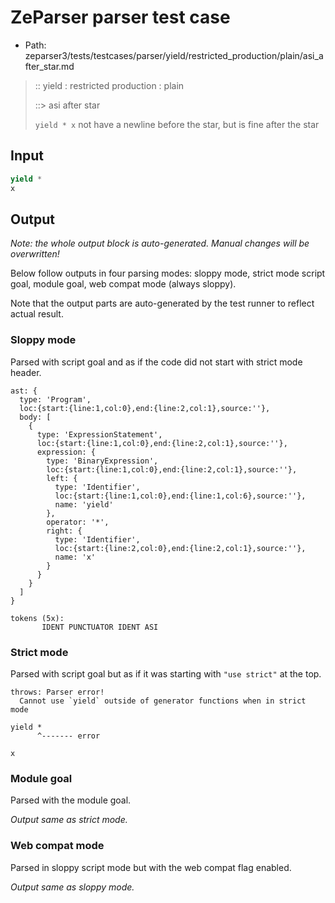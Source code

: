 # ZeParser parser test case

- Path: zeparser3/tests/testcases/parser/yield/restricted_production/plain/asi_after_star.md

> :: yield : restricted production : plain
>
> ::> asi after star
>
> `yield * x` not have a newline before the star, but is fine after the star


## Input

`````js
yield *
x
`````

## Output

_Note: the whole output block is auto-generated. Manual changes will be overwritten!_

Below follow outputs in four parsing modes: sloppy mode, strict mode script goal, module goal, web compat mode (always sloppy).

Note that the output parts are auto-generated by the test runner to reflect actual result.

### Sloppy mode

Parsed with script goal and as if the code did not start with strict mode header.

`````
ast: {
  type: 'Program',
  loc:{start:{line:1,col:0},end:{line:2,col:1},source:''},
  body: [
    {
      type: 'ExpressionStatement',
      loc:{start:{line:1,col:0},end:{line:2,col:1},source:''},
      expression: {
        type: 'BinaryExpression',
        loc:{start:{line:1,col:0},end:{line:2,col:1},source:''},
        left: {
          type: 'Identifier',
          loc:{start:{line:1,col:0},end:{line:1,col:6},source:''},
          name: 'yield'
        },
        operator: '*',
        right: {
          type: 'Identifier',
          loc:{start:{line:2,col:0},end:{line:2,col:1},source:''},
          name: 'x'
        }
      }
    }
  ]
}

tokens (5x):
       IDENT PUNCTUATOR IDENT ASI
`````

### Strict mode

Parsed with script goal but as if it was starting with `"use strict"` at the top.

`````
throws: Parser error!
  Cannot use `yield` outside of generator functions when in strict mode

yield *
      ^------- error

x
`````


### Module goal

Parsed with the module goal.

_Output same as strict mode._

### Web compat mode

Parsed in sloppy script mode but with the web compat flag enabled.

_Output same as sloppy mode._
